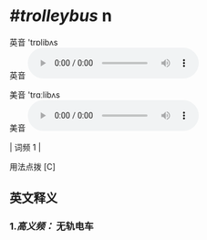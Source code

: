 # ***\#trolleybus*** n
英音 'trɒlibʌs  
英音
<audio src="./media/trolleybus-B.aac" controls="controls"></audio>

美音 'trɑːlibʌs  
美音
<audio src="./media/trolleybus.aac" controls="controls"></audio>



| 词频 1 |  

用法点拨  [C]

英文释义
---
### 1.*高义频：* **无轨电车**  


